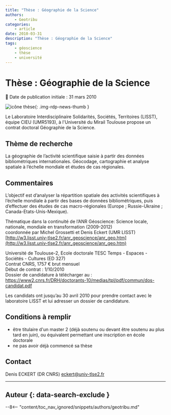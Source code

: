 ```yaml
---
title: "Thèse : Géographie de la Science"
authors:
    - Geotribu
categories:
    - article
date: 2010-03-31
description: "Thèse : Géographie de la Science"
tags:
    - géoscience
    - thèse
    - université
---
```


# Thèse : Géographie de la Science

:calendar: Date de publication initiale : 31 mars 2010

![icône thèse](https://cdn.geotribu.fr/img/logos-icones/divers/these.png "icône thèse"){: .img-rdp-news-thumb }

Le Laboratoire Interdisciplinaire Solidarités, Sociétés, Territoires (LISST), équipe CIEU (UMR5193), à l'Université du Mirail Toulouse propose un contrat doctoral Géographie de la Science.  

## Thème de recherche

La géographie de l’activité scientifique saisie à partir des données bibliométriques internationales. Géocodage, cartographie et analyse spatiale à l’échelle mondiale et études de cas régionales.  

## Commentaires

L’objectif est d’analyser la répartition spatiale des activités scientifiques à l’échelle mondiale à partir des bases de données bibliométriques, puis d’effectuer des études de cas macro-régionales (Europe ; Russie-Ukraine ; Canada-Etats-Unis-Mexique).

Thématique dans la continuité de l’ANR Géoscience: Science locale, nationale, mondiale en transformation (2009-2012)  
coordonnée par Michel Grossetti et Denis Eckert (UMR LISST)
[http://w3.lisst.univ-tlse2.fr/anr_geoscience/anr_geo.htm](http://w3.lisst.univ-tlse2.fr/anr_geoscience/anr_geo.htm)

Université de Toulouse-2, Ecole doctorale TESC Temps - Espaces - Sociétés - Cultures (ED 327)  
Contrat CNRS, 1757 € brut mensuel  
Début de contrat : 1/10/2010  
Dossier de candidature à télécharger au : <https://www2.cnrs.fr/DRH/doctorants-10/medias/tpl/pdf/commun/dos-candidat.pdf>

Les candidats ont jusqu’au 30 avril 2010 pour prendre contact avec le laboratoire LISST et lui adresser un dossier de candidature.

## Conditions à remplir

- être titulaire d'un master 2 (déjà soutenu ou devant être soutenu au plus tard en juin), ou équivalent permettant une inscription en école doctorale
- ne pas avoir déjà commencé sa thèse

## Contact

Denis ECKERT (DR CNRS) [eckert@univ-tlse2.fr](mailto:eckert@univ-tlse2.fr)

----

## Auteur {: data-search-exclude }

--8<-- "content/toc_nav_ignored/snippets/authors/geotribu.md"
